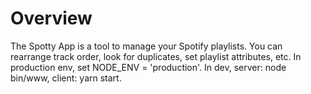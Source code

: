 # Overview
The Spotty App is a tool to manage your Spotify playlists. You can rearrange track order, look for duplicates, set playlist attributes, etc.
In production env, set NODE_ENV = 'production'.
In dev, server: node bin/www, client: yarn start.
